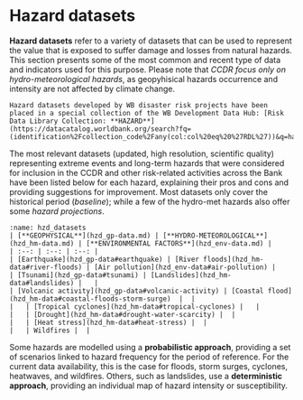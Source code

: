 # Hazard datasets

**Hazard datasets** refer to a variety of datasets that can be used to represent the value that is exposed to suffer damage and losses from natural hazards. This section presents some of the most common and recent type of data and indicators used for this purpose. Please note that _CCDR focus only on hydro-meteorological hazards_, as geopyhisical hazards occurrence and intensity are not affected by climate change.

```{seealso}
Hazard datasets developed by WB disaster risk projects have been placed in a special collection of the WB Development Data Hub: [Risk Data Library Collection: **HAZARD**](https://datacatalog.worldbank.org/search?fq=(identification%2Fcollection_code%2Fany(col:col%20eq%20%27RDL%27))&q=hazard).
```

The most relevant datasets (updated, high resolution, scientific quality) representing extreme events and long-term hazards that were considered for inclusion in the CCDR and other risk-related activities across the Bank have been listed below for each hazard, explaining their pros and cons and providing suggestions for improvement. Most datasets only cover the historical period (*baseline*); while a few of the hydro-met hazards also offer some *hazard projections*.

```{table}
:name: hzd_datasets
| [**GEOPHYSICAL**](hzd_gp-data.md) | [**HYDRO-METEOROLOGICAL**](hzd_hm-data.md) | [**ENVIRONMENTAL FACTORS**](hzd_env-data.md) |
| :--: | :--: | :--: |
| [Earthquake](hzd_gp-data#earthquake) | [River floods](hzd_hm-data#river-floods) | [Air pollution](hzd_env-data#air-pollution) |
| [Tsunami](hzd_gp-data#tsunami) | [Landslides](hzd_hm-data#landslides) |   |
| [Volcanic activity](hzd_gp-data#volcanic-activity) | [Coastal flood](hzd_hm-data#coastal-floods-storm-surge)  |  |
|   | [Tropical cyclones](hzd_hm-data#tropical-cyclones) |   |
|   | [Drought](hzd_hm-data#drought-water-scarcity) |  |
|   | [Heat stress](hzd_hm-data#heat-stress) |  |
|   | Wildfires |  |
```

Some hazards are modelled using a **probabilistic approach**, providing a set of scenarios linked to hazard frequency for the period of reference. For the current data availability, this is the case for floods, storm surges, cyclones, heatwaves, and wildfires.
Others, such as landslides, use a **deterministic approach**, providing an individual map of hazard intensity or susceptibility.